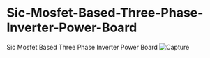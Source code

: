 # Sic-Mosfet-Based-Three-Phase-Inverter-Power-Board
Sic Mosfet Based Three Phase Inverter Power Board
![Capture](https://user-images.githubusercontent.com/54251312/153777558-a1e9b120-b933-4e2e-b8fa-665778216681.PNG)
